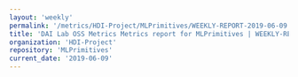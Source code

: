 ```yaml
---
layout: 'weekly'
permalink: '/metrics/HDI-Project/MLPrimitives/WEEKLY-REPORT-2019-06-09'
title: 'DAI Lab OSS Metrics Metrics report for MLPrimitives | WEEKLY-REPORT-2019-06-09'
organization: 'HDI-Project'
repository: 'MLPrimitives'
current_date: '2019-06-09'
---
```

